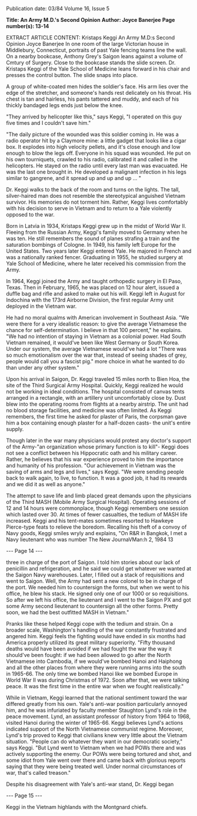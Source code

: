 Publication date: 03/84
Volume 16, Issue 5

**Title: An Army M.D.'s Second Opinion**
**Author: Joyce Banerjee**
**Page number(s): 13-14**

EXTRACT ARTICLE CONTENT:
Kristaps Keggi 
An Army M.D:s Second Opinion 
Joyce Banerjee 
In one room of the large Victorian 
house in Middlebury, Connecticut, 
portraits of past Yale fencing teams line 
the wall. On a nearby bookcase, Anthony Grey's Saigon leans against a 
volume of Cmtury of Surgery. Close to the 
bookcase stands the slide screen. Dr. 
Kristaps Keggi of the Yale School of 
Medicine leans forward in his chair and 
presses the control button. The slide 
snaps into place. 

A group of white-coated men hides 
the soldier's face. His arm lies over the 
edge of the stretcher, and someone's 
hands rest delicately on his throat. His 
chest is tan and hairless, his pants tattered and muddy, and each of his thickly 
bandaged legs ends just below the 
knee. 

"They arrived by helicopter like this," 
says Keggi, "I operated on this guy five 
times and I couldn't save him." 

"The daily picture of the wounded 
was this soldier coming in. He was a 
radio operator hit by a Claymore mine: 
a little gadget that looks like a cigar box. 
It explodes into high velocity pellets, 
and it's close enough and low enough to 
blow the legs off. Everyone in his squad 
was wounded. He put on his own tourniquets, crawled to his radio, calibrated 
it and called in the helicopters. He 
stayed on the radio until every last man 
was evacuated. He was the last one 
brought in. He developed a malignant 
infection in his legs similar to gangrene, 
and it spread up and up and up ... " 

Dr. Keggi walks to the back of the 
room and turns on the lights. The tall, 
silver-haired man does not resemble the 
stereotypical anguished Vietnam survivor. His memories do not torment 
him. Rather, Keggi lives comfortably 
with his decision to serve in Vietnam 
and to return to a Yale violently opposed 
to the war. 

Born in Latvia in 1934, Kristaps 
Keggi grew up in the midst of World 
War II. Fleeing from the Russian Army, 
Keggi's family moved to Germany 
when he was ten. He still remembers 
the sound of planes strafing a train and 
the saturation bombings of Cologne. In 
1949, his family left Europe for the 
United States. Two years later Keggi 
entered Yale. He majored in French 
and was a nationally ranked fencer. 
Graduating in 1955, he studied surgery 
at Yale School of Medicine, where he 
later received his commission from the 
Army. 

In 1964, Keggi joined the Army and 
taught orthopedic surgery in El Paso, 
Texas. Then in February, 1965, he was 
placed on 12 hour alert, issued a duffle 
bag and rifle and asked to make out his 
will. Keggi left in August for Indochina 
with the 173rd Airborne Division, the 
first regular Army unit deployed in the 
Vietnam war. 

He had no moral qualms with 
American involvement in Southeast 
Asia. "We were there for a very 
idealistic reason: to give the average 
Vietnamese the chance for self-determination. I believe in that 100 percent," 
he explains. "We had no intention of 
staying in Vietnam as a colonial power. 
Had South Vietnam remained, 
it 
would've been like West Germany or 
South Korea. Under our system, the 
average Vietnamese would've had a lot 
"There was so much emotionalism over the 
war that, instead of seeing shades of grey, 
people would call you a fascist pig." 
more choice in what he wanted to do 
than under any other system." 

Upon his arrival in Saigon, Dr. 
Keggi traveled 15 miles north to Bien 
Hoa, the site of the Third Surgical Army 
Hospital. Quickly, Keggi realized 
he would not be working in ideal conditions. The hospital consisted of canvas 
tents arranged in a rectangle, with an 
artillery unit uncomfortably close by. 
Dust blew into the operating rooms 
from flights at a nearby airstrip. The 
unit had no blood storage facilities, and 
medicine was often limited. As Keggi 
remembers, the first time he asked for 
plaster of Paris, the corpsman gave him 
a box containing enough plaster for a 
half-dozen casts- the unit's entire supply. 

Though later in the war many physicians would protest any doctor's support 
of the Army-"an organization whose 
primary function is to kill"- Keggi does 
not see a conflict between his Hippocratic oath and his military career. 
Rather, he believes that his war experience proved to him the importance 
and humanity of his profession. "Our 
achievement in Vietnam was the saving 
of arms and legs and lives," says Keggi. 
"We were sending people back to walk 
again, to live, to function. It was a good 
job, it had its rewards and we did it as 
well as anyone." 

The attempt to save life and limb 
placed great demands upon the physicians of the Third MASH (Mobile Army 
Surgical Hospital). Operating sessions of 
12 and 14 hours were commonplace, though Keggi remembers 
one session which lasted over 30. At 
times of fewer casualties, the tedium of 
MASH life increased. Keggi and his 
tent-mates sometimes 
resorted to 
Hawkeye Pierce-type feats to relieve the 
boredom. Recalling his theft of a convoy of Navy goods, Keggi smiles wryly 
and explains, "On R&R in Bangkok, I 
met a Navy lieutenant who was number 
The New JournaVMan:h 2, 1984 13 


--- Page 14 ---

three in charge of the port of Saigon. I 
told him stories about our lack of 
penicillin and refrigeration, and he said 
we could get whatever we wanted at the 
Saigon Navy warehouses. Later, I filled 
out a stack of requisitions and went to 
Saigon. Well, the Army had sent a new 
colonel to be in charge of the port. We 
needed him to countersign the forms, 
but when we went to his office, he blew 
his stack. He signed only one of our 
1000 or so requisitions. So after we left 
his office, the lieutenant and I went to 
the Saigon PX and got some Army second lieutenant to countersign all the 
other forms. Pretty soon, we had the 
best outfitted MASH in Vietnam." 

Pranks like these helped Keggi cope 
with the tedium and strain. On a 
broader scale, Washington's handling of 
the war constantly frustrated and 
angered him. Keggi feels the fighting 
would have ended in six months had 
America properly utilized its great 
military superiority. "Fifty thousand 
deaths would have been avoided if we 
had fought the war the way it should've 
been fought: if we had been allowed to 
go after the North Vietnamese into 
Cambodia, if we would've bombed 
Hanoi and Haiphong and all the other 
places from where they were running 
arms into the south in 1965-66. The only time we bombed Hanoi like we 
bombed Europe in World War II was 
during Christmas of 1972. Soon after 
that, we were talking peace. It was the 
first time in the entire war when we 
fought realistically." 

While in Vietnam, Keggi learned 
that the national sentiment toward the 
war differed greatly from his own. 
Yale's anti-war position particularly annoyed him, and he was infuriated by 
faculty member Staughton Lynd's role 
in the peace movement. Lynd, an assistant professor of history from 1964 to 
1968, visited Hanoi during the winter 
of 1965-66. Keggi believes Lynd's actions indicated support of the North 
Vietnamese communist regime. Moreover, Lynd's trip proved to Keggi that 
civilians knew very little about the Vietnam situation. "People can do whatever 
they want in our democratic society," 
says Keggi. "But Lynd went to Vietnam 
when we had POWs there and was actively supporting the enemy. Our 
POWs were being tortured and shot, 
and some idiot from Yale went over 
there and came back with glorious 
reports saying that they were being 
treated well. Under normal circumstances of war, that's called treason." 

Despite his disagreement with Yale's 
anti-war stand, 
Dr. 
Keggi began


--- Page 15 ---

Keggi in the Vietnam highlands with the Montgnard chiefs.